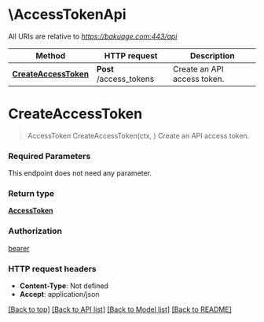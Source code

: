 # \AccessTokenApi

All URIs are relative to *https://bakuage.com:443/api*

Method | HTTP request | Description
------------- | ------------- | -------------
[**CreateAccessToken**](AccessTokenApi.md#CreateAccessToken) | **Post** /access_tokens | Create an API access token.


# **CreateAccessToken**
> AccessToken CreateAccessToken(ctx, )
Create an API access token.

### Required Parameters
This endpoint does not need any parameter.

### Return type

[**AccessToken**](AccessToken.md)

### Authorization

[bearer](../README.md#bearer)

### HTTP request headers

 - **Content-Type**: Not defined
 - **Accept**: application/json

[[Back to top]](#) [[Back to API list]](../README.md#documentation-for-api-endpoints) [[Back to Model list]](../README.md#documentation-for-models) [[Back to README]](../README.md)

